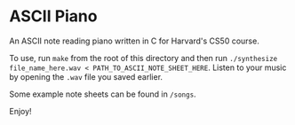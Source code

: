 # ASCII Piano

An ASCII note reading piano written in C for Harvard's CS50 course.

To use, run `make` from the root of this directory and then run `./synthesize file_name_here.wav < PATH_TO_ASCII_NOTE_SHEET_HERE`.
Listen to your music by opening the `.wav` file you saved earlier.

Some example note sheets can be found in `/songs`.

Enjoy!
